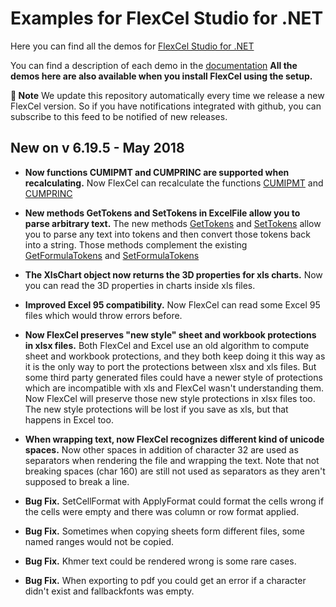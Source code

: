 ﻿# Examples for FlexCel Studio for .NET

Here you can find all the demos for [FlexCel Studio for .NET](http://www.tmssoftware.com/site/flexcelnet.asp)

You can find a description of each demo in the [documentation](http://www.tmssoftware.biz/flexcel/doc/net/index.html)
**All the demos here are also available when you install FlexCel using the setup.**

**:book: Note** We update this repository automatically every time we release a new FlexCel version. So if you have notifications integrated with github, you can subscribe to this feed to be notified of new releases.


## New on v 6.19.5 - May 2018


- **Now functions CUMIPMT and CUMPRINC are supported when recalculating.** Now FlexCel can recalculate the functions [CUMIPMT](https://support.office.com/en-us/article/cumipmt-function-61067bb0-9016-427d-b95b-1a752af0e606) and [CUMPRINC](https://support.office.com/en-us/article/cumprinc-function-94a4516d-bd65-41a1-bc16-053a6af4c04d)

- **New methods GetTokens and SetTokens in ExcelFile allow you to parse arbitrary text.** The new methods [GetTokens](http://www.tmssoftware.biz/flexcel/doc/net/api/FlexCel.Core/ExcelFile/GetTokens.html) and  [SetTokens](http://www.tmssoftware.biz/flexcel/doc/net/api/FlexCel.Core/ExcelFile/SetTokens.html) allow you to parse any text into tokens and then convert those tokens back into a string. Those methods complement the existing [GetFormulaTokens](http://www.tmssoftware.biz/flexcel/doc/net/api/FlexCel.Core/ExcelFile/GetFormulaTokens.html) and [SetFormulaTokens](http://www.tmssoftware.biz/flexcel/doc/net/api/FlexCel.Core/ExcelFile/SetFormulaTokens.html)

- **The XlsChart object now returns the 3D properties for xls charts.** Now you can read the 3D properties in charts inside xls files.

- **Improved Excel 95 compatibility.** Now FlexCel can read some Excel 95 files which would throw errors before.

- **Now FlexCel preserves "new style" sheet and workbook protections in xlsx files.** Both FlexCel and Excel use an old algorithm to compute sheet and workbook protections, and they both keep doing it this way as it is the only way to port the protections between xlsx and xls files. But some third party generated files could have a newer style of protections which are incompatible with xls and FlexCel wasn't understanding them. Now FlexCel will preserve those new style protections in xlsx files too. The new style protections will be lost if you save as xls, but that happens in Excel too.

- **When wrapping text, now FlexCel recognizes different kind of unicode spaces.** Now other spaces in addition of character 32 are used as separators when rendering the file and wrapping the text. Note that not breaking spaces (char 160) are still not used as separators as they aren't supposed to break a line.

- **Bug Fix.** SetCellFormat with ApplyFormat could format the cells wrong if the cells were empty and there was column or  row format applied.

- **Bug Fix.** Sometimes when copying sheets form different files, some named ranges would not be copied.

- **Bug Fix.** Khmer text could be rendered wrong is some rare cases.

- **Bug Fix.** When exporting to pdf you could get an error if a character didn't exist and fallbackfonts was empty.

